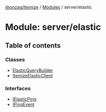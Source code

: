 [@onzag/itemize](../README.md) / [Modules](../modules.md) / server/elastic

# Module: server/elastic

## Table of contents

### Classes

- [ElasticQueryBuilder](../classes/server_elastic.ElasticQueryBuilder.md)
- [ItemizeElasticClient](../classes/server_elastic.ItemizeElasticClient.md)

### Interfaces

- [IElasticPing](../interfaces/server_elastic.IElasticPing.md)
- [IPingEvent](../interfaces/server_elastic.IPingEvent.md)
